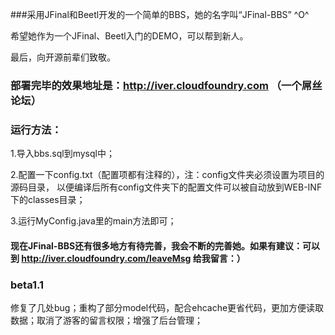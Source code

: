 ###采用JFinal和Beetl开发的一个简单的BBS，她的名字叫“JFinal-BBS” ^O^

希望她作为一个JFinal、Beetl入门的DEMO，可以帮到新人。

最后，向开源前辈们致敬。

### 部署完毕的效果地址是：http://iver.cloudfoundry.com （一个屌丝论坛）

### 运行方法：
1.导入bbs.sql到mysql中；

2.配置一下config.txt（配置项都有注释的），注：config文件夹必须设置为项目的源码目录，
以便编译后所有config文件夹下的配置文件可以被自动放到WEB-INF下的classes目录；

3.运行MyConfig.java里的main方法即可；

#### 现在JFinal-BBS还有很多地方有待完善，我会不断的完善她。如果有建议：可以到 http://iver.cloudfoundry.com/leaveMsg 给我留言：）

### beta1.1
修复了几处bug；重构了部分model代码，配合ehcache更省代码，更加方便读取数据；取消了游客的留言权限；增强了后台管理；
